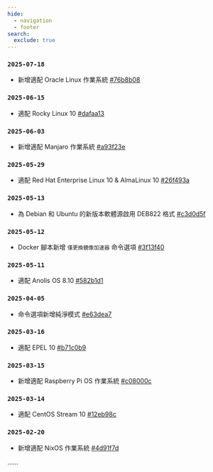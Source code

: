 ```yaml
---
hide:
  - navigation
  - footer
search:
  exclude: true
---
```


### `2025-07-18`

  * 新增適配 Oracle Linux 作業系統 [#76b8b08](https://github.com/SuperManito/LinuxMirrors/commit/76b8b0834ae493ed8731c83440c4a8f4dcad17dc)

### `2025-06-15`

  * 適配 Rocky Linux 10 [#dafaa13](https://github.com/SuperManito/LinuxMirrors/commit/dafaa13e44209d719b5b6f06f4cc3c4f2ef24d3b)

### `2025-06-03`

  * 新增適配 Manjaro 作業系統 [#a93f23e](https://github.com/SuperManito/LinuxMirrors/commit/a93f23e48d4ffbffb0e04efcf33138fc7218b560)

### `2025-05-29`

  * 適配 Red Hat Enterprise Linux 10 & AlmaLinux 10 [#26f493a](https://github.com/SuperManito/LinuxMirrors/commit/26f493a762221569404d45a6556afd7945ac75f8)

### `2025-05-13`

  * 為 Debian 和 Ubuntu 的新版本軟體源啟用 DEB822 格式 [#c3d0d5f](https://github.com/SuperManito/LinuxMirrors/commit/c3d0d5fa2c0993e104711f55e37fa8ada1031b5e)

### `2025-05-12`

  * Docker 腳本新增 `僅更換鏡像加速器` 命令選項 [#3f13f40](https://github.com/SuperManito/LinuxMirrors/commit/3f13f40111fa3631555ca7104cea21b4bb5adefa)

### `2025-05-11`

  * 適配 Anolis OS 8.10 [#582b1d1](https://github.com/SuperManito/LinuxMirrors/commit/582b1d1fbcc3cab4899d4d400cf9a51023773aad)

### `2025-04-05`

  * 命令選項新增純淨模式 [#e63dea7](https://github.com/SuperManito/LinuxMirrors/commit/e63dea7e64fa6c31ecee3c02b143924ab12917b4)

### `2025-03-16`

  * 適配 EPEL 10 [#b71c0b9](https://github.com/SuperManito/LinuxMirrors/commit/b71c0b9790cc1dfb431729b817e726d6dd19a555)

### `2025-03-15`

  * 新增適配 Raspberry Pi OS 作業系統 [#c08000c](https://github.com/SuperManito/LinuxMirrors/commit/c08000cb645994d669e5ca2678d429a9d9eb3c90)

### `2025-03-14`

  * 適配 CentOS Stream 10 [#12eb98c](https://github.com/SuperManito/LinuxMirrors/commit/12eb98ce2945294873bfaa7b422fda175d9f8c10)

### `2025-02-20`

  * 新增適配 NixOS 作業系統 [#4d91f7d](https://github.com/SuperManito/LinuxMirrors/commit/4d91f7d1b2ddd58f7794cc7620d0ea7e4f9af02b)

......

